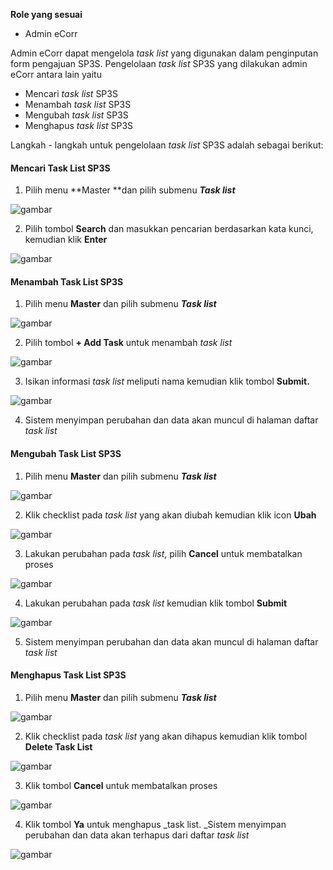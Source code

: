 **Role yang sesuai**

- Admin eCorr

 Admin eCorr dapat mengelola _task list_ yang digunakan dalam penginputan form pengajuan SP3S. Pengelolaan _task list_ SP3S yang dilakukan admin eCorr antara lain yaitu

- Mencari _task list_ SP3S
- Menambah _task list_ SP3S
- Mengubah _task list_ SP3S
- Menghapus _task list_ SP3S

Langkah - langkah untuk pengelolaan _task list_ SP3S adalah sebagai berikut:


#### **Mencari Task List SP3S**

1.    Pilih menu **Master **dan pilih submenu **_Task list_**

![gambar](SC_DataMaster/DM70.png)

2.    Pilih tombol **Search** dan masukkan pencarian berdasarkan kata kunci, kemudian klik **Enter**

![gambar](SC_DataMaster/DM71.png)

#### **Menambah Task List SP3S**

1.    Pilih menu **Master** dan pilih submenu **_Task list_**

![gambar](SC_DataMaster/DM72.png)

2.    Pilih tombol **+ Add Task** untuk menambah _task list_

![gambar](SC_DataMaster/DM73.png)

3.    Isikan informasi _task list_ meliputi nama kemudian klik tombol **Submit.**

![gambar](SC_DataMaster/DM74.png)

4.    Sistem menyimpan perubahan dan data akan muncul di halaman daftar _task list_



#### **Mengubah Task List SP3S**

1.    Pilih menu **Master** dan pilih submenu **_Task list_**

![gambar](SC_DataMaster/DM75.png)

2.    Klik checklist pada _task list_ yang akan diubah kemudian klik icon **Ubah**

![gambar](SC_DataMaster/DM76.png)

3.    Lakukan perubahan pada _task list_, pilih **Cancel** untuk membatalkan proses

![gambar](SC_DataMaster/DM77.png)

4.    Lakukan perubahan pada _task list_ kemudian klik tombol **Submit**

![gambar](SC_DataMaster/DM78.png)

5.    Sistem menyimpan perubahan dan data akan muncul di halaman daftar _task list_



#### **Menghapus Task List SP3S**

1.    Pilih menu **Master** dan pilih submenu **_Task list_**

![gambar](SC_DataMaster/DM79.png)

2.    Klik checklist pada _task list_ yang akan dihapus kemudian klik tombol **Delete Task List**

![gambar](SC_DataMaster/DM80.png)

3.    Klik tombol **Cancel** untuk membatalkan proses

![gambar](SC_DataMaster/DM81.png)

4.    Klik tombol **Ya** untuk menghapus _task list. _Sistem menyimpan perubahan dan data akan terhapus dari daftar _task list_

![gambar](SC_DataMaster/DM82.png)